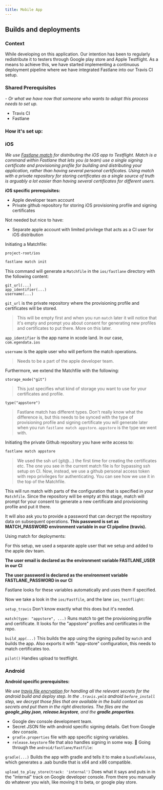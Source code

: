 ```yaml
---
title: Mobile App
---
```



## Builds and deployments

### Context
While developing on this application. Our intention has been to regularly redistribute it to testers through Google play store and Apple Testflight. As a means to achieve this, we have started implementing a continuous deployment pipeline where we have integrated Fastlane into our Travis CI setup.

### Shared Prerequisites
_- Or what we have now that someone who wants to adopt this process needs to set up._

- Travis CI
- Fastlane

### How it's set up:

### **iOS**

*We use [Fastlane match](https://docs.fastlane.tools/actions/match/) for distributing the iOS app to Testflight. Match is a command within Fastlane that lets you (a team) use a single signing certificate and provisioning profile for building and distributing your application, rather than having several personal certificates. Using match with a private repository for storing certificates as a single source of truth is arguably a lot easier than having several certificates for different users.*

**iOS specific prerequisites:**
- Apple developer team account
- Private github repository for storing iOS provisioning profile and signing certificates

Not needed but nice to have:
- Separate apple account with limited privilege that acts as a CI user for iOS distribution

Initiating a Matchfile: 

`project-root/ios`

```bash
fastlane match init
```

This command will generate a `Matchfile` in the `ios/fastlane` directory with the following content:

```
git_url(...)
app_identifier(...)
username(...)
```

`git_url` is the private repository where the provisioning profile and certificates will be stored.

> This will be empty first and when you run `match` later it will notice that it's empty and prompt you about consent for generating new profiles and certificates to put there. More on this later.

`app_identifier` is the app name in xcode land. In our case, `com.egendata.ios`

`username` is the apple user who will perform the match operations.

> Needs to be a part of the apple developer team.

Furthermore, we extend the Matchfile with the following:

`storage_mode("git")`

> This just specifies what kind of storage you want to use for your certificates and profile.

`type("appstore")`

> Fastlane match has different types. Don't really know what the difference is, but this needs to be synced with the type of provisioning profile and signing certificate you will generate later when you run `fastlane match appstore`. `appstore` is the type we went with.

Initiating the private Github repository you have write access to:

```bash
fastlane match appstore
```
> We used the ssh url (git@...) the first time for creating the certificates etc. The one you see in the current match file is for bypassing ssh setup on CI. Now, instead, we use a github personal access token with repo privileges for authenticating. You can see how we use it in the top of the Matchfile.

This will run match with parts of the configuration that is specified in your `Matchfile`. Since the repository will be empty at this stage, match will prompt for your consent to generate a new certificate and provisioning profile and put it there.

It will also ask you to provide a password that can decrypt the repository data on subsequent operations. **This password is set as MATCH_PASSWORD environment variable in our CI pipeline (travis).**

Using match for deployments:

For this setup, we used a separate apple user that we setup and added to the apple dev team.

**The user email is declared as the environment variable FASTLANE_USER in our CI**

**The user password is declared as the environment variable FASTLANE_PASSWORD in our CI**

Fastlane looks for these variables automatically and uses them if specified.

Now we take a look in the `ios/Fastfile`, and the lane `ios_testflight`: 

`setup_travis` Don't know exactly what this does but it's needed.

`match(type: "appstore", ...)` Runs match to get the provisioning profile and certificate. It looks for the "appstore" profiles and certificates in the repo.

`build_app(...)` This builds the app using the signing pulled by `match` and builds the app. Also exports it with "app-store" configuration, this needs to match certificates too.

`pilot()` Handles upload to testflight.


### **Android**

**Android specific prerequisites:**

*We use [travis file encryption](https://docs.travis-ci.com/user/encrypting-files/) for handling all the relevant secrets for the android build and deploy step. In the `.travis.yml`s android `before_install` step, we decrypt those files that are available in the build context as secrets and put them in the right directories. The files are the **google_play.json**, **release.keystore**, and the **gradle.properties**.*

- Google dev console development team.
- Secret JSON file with android specific signing details. Get from Google dev console.
- `gradle.properties` file with app specific signing variables.
- `release.keystore` file that also handles signing in some way.

Going through the `android/fastlane/Fastfile`:

`gradle(...)` Builds the app with gradle and tells it to make a `bundleRelease`, which generates a .aab bundle that is x64 and x86 compatible.

`upload_to_play_store(track: 'internal')` Does what it says and puts in in the "internal" track on Google developer console. From there you manually do whatever you wish, like moving  it to beta, or google play store.